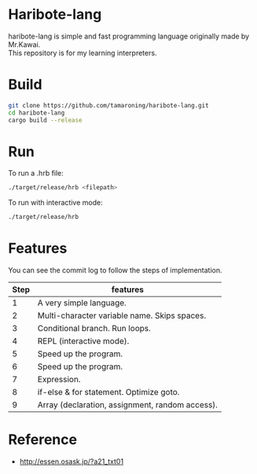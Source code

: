 # Haribote-lang
haribote-lang is simple and fast programming language originally made by Mr.Kawai.  
This repository is for my learning interpreters.  

# Build
```sh
git clone https://github.com/tamaroning/haribote-lang.git
cd haribote-lang
cargo build --release
```

# Run
To run a .hrb file:
``` sh
./target/release/hrb <filepath>
```

To run with interactive mode:
``` sh
./target/release/hrb
```

# Features
You can see the commit log to follow the steps of implementation.  

| Step | features |
| ---- | ---- |
| 1 | A very simple language. |
| 2 | Multi-character variable name. Skips spaces. |
| 3 | Conditional branch. Run loops. |
| 4 | REPL (interactive mode). |
| 5 | Speed up the program. |
| 6 | Speed up the program. |
| 7 | Expression. |
| 8 | if-else & for statement. Optimize goto. |
| 9 | Array (declaration, assignment, random access). |

# Reference
- http://essen.osask.jp/?a21_txt01
